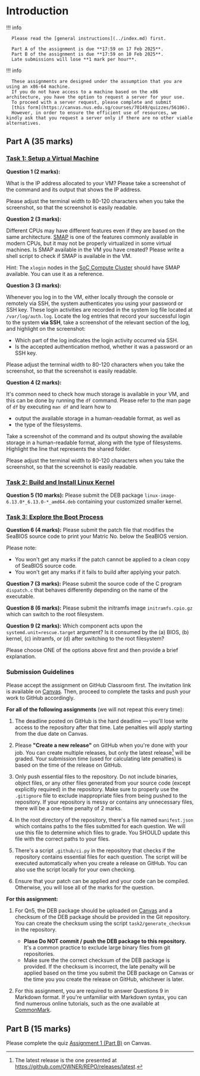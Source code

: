 # Introduction

!!! info

      Please read the [general instructions](../index.md) first.

      Part A of the assignment is due **17:59 on 17 Feb 2025**.
      Part B of the assignment is due **17:59 on 10 Feb 2025**.
      Late submissions will lose **1 mark per hour**.

!!! info

      These assignments are designed under the assumption that you are using an x86-64 machine.
      If you do not have access to a machine based on the x86 architecture, you have the option to request a server for your use.
      To proceed with a server request, please complete and submit
      [this form](https://canvas.nus.edu.sg/courses/70149/quizzes/56106).
      However, in order to ensure the efficient use of resources, we kindly ask that you request a server only if there are no other viable alternatives.

## Part A (35 marks)

### [Task 1: Setup a Virtual Machine](task-vm.md)

**Question 1 (2 marks):**

What is the IP address allocated to your VM?
Please take a screenshot of the command and its output that shows the IP address.

Please adjust the terminal width to 80-120 characters when you take the screenshot, so that the screenshot is easily readable.

**Question 2 (3 marks):**

Different CPUs may have different features even if they are based on the same architecture.
[SMAP](https://en.wikipedia.org/wiki/Supervisor_Mode_Access_Prevention) is one of the features commonly available in modern CPUs, but it may not be properly virtualized in some virtual machines.
Is SMAP available in the VM you have created?
Please write a shell script to check if SMAP is available in the VM.

Hint:
The `xlogin` nodes in the [SoC Compute Cluster](https://dochub.comp.nus.edu.sg/cf/guides/compute-cluster/start) should have SMAP available.
You can use it as a reference.

**Question 3 (3 marks):**

Whenever you log in to the VM, either locally through the console or remotely via SSH, the system authenticates you using your password or SSH key.
These login activities are recorded in the system log file located at `/var/log/auth.log`.
Locate the log entries that record your successful login to the system **via SSH**, take a screenshot of the relevant section of the log, and highlight on the screenshot:

- Which part of the log indicates the login activity occurred via SSH.
- Is the accepted authentication method, whether it was a password or an SSH key.

Please adjust the terminal width to 80-120 characters when you take the screenshot, so that the screenshot is easily readable.

**Question 4 (2 marks):**

It's common need to check how much storage is available in your VM, and this can be done by running the `df` command.
Please refer to the man page of `df` by executing `man df` and learn how to

- output the available storage in a human-readable format, as well as
- the type of the filesystems.

Take a screenshot of the command and its output showing the available storage in a human-readable format, along with the type of filesystems. Highlight the line that represents the shared folder.

Please adjust the terminal width to 80-120 characters when you take the screenshot, so that the screenshot is easily readable.

### [Task 2: Build and Install Linux Kernel](task-kbuild.md)

**Question 5 (10 marks):**
Please submit the DEB package `linux-image-6.13.0*_6.13.0-*_amd64.deb` containing your customized smaller kernel.

### [Task 3: Explore the Boot Process](task-boot.md)

**Question 6 (4 marks):**
Please submit the patch file that modifies the SeaBIOS source code to print your Matric No. below the SeaBIOS version.

Please note:

- You won't get any marks if the patch cannot be applied to a clean copy of SeaBIOS source code.
- You won't get any marks if it fails to build after applying your patch.

**Question 7 (3 marks):**
Please submit the source code of the C program `dispatch.c` that behaves differently depending on the name of the executable.

**Question 8 (6 marks):**
Please submit the initramfs image `initramfs.cpio.gz` which can switch to the root filesystem.

**Question 9 (2 marks):**
Which component acts upon the `systemd.unit=rescue.target` argument?
Is it consumed by the (a) BIOS, (b) kernel, (c) initramfs, or (d) after switching to the root filesystem?

Please choose ONE of the options above first and then provide a brief explanation.

### Submission Guidelines

Please accept the assignment on GitHub Classroom first.
The invitation link is available on [Canvas](https://canvas.nus.edu.sg/courses/70149/assignments/166038).
Then, proceed to complete the tasks and push your work to GitHub accordingly.

**For all of the following assignments** (we will not repeat this every time):

1. The deadline posted on GitHub is the hard deadline — you'll lose write access to the repository after that time.
   Late penalties will apply starting from the due date on Canvas.

1. Please **"Create a new release"** on GitHub when you're done with your job.
   You can create multiple releases, but only the latest release[^latest] will be graded.
   Your submission time (used for calculating late penalties) is based on the time of the release on GitHub.

1. Only push essential files to the repository.
   Do not include binaries, object files, or any other files generated from your source code (except explicitly required) in the repository.
   Make sure to properly use the `.gitignore` file to exclude inappropriate files from being pushed to the repository.
   If your repository is messy or contains any unnecessary files, there will be a one-time penalty of 2 marks.

1. In the root directory of the repository, there's a file named `manifest.json` which contains paths to the files submitted for each question.
   We will use this file to determine which files to grade.
   You SHOULD update this file with the correct paths to your files.

1. There's a script `.github/ci.py` in the repository that checks if the repository contains essential files for each question.
   The script will be executed automatically when you create a release on GitHub.
   You can also use the script locally for your own checking.

1. Ensure that your patch can be applied and your code can be compiled.
   Otherwise, you will lose all of the marks for the question.

**For this assignment:**

1. For Qn5, the DEB package should be uploaded on [Canvas](https://canvas.nus.edu.sg/courses/70149/assignments/166038) and a checksum of the DEB package should be provided in the Git repository.
   You can create the checksum using the script `task2/generate_checksum` in the repository.

   - **Plase Do NOT commit / push the DEB package to this repository.**
     It's a common practice to exclude large binary files from git repositories.
   - Make sure the the correct checksum of the DEB package is provided.
     If the checksum is incorrect, the late penalty will be applied based on the time you submit the DEB package on Canvas or the time you you create the release on GitHub, whichever is later.

1. For this assignment, you are required to answer Questions 9 in Markdown format.
   If you're unfamiliar with Markdown syntax, you can find numerous online tutorials, such as the one available at [CommonMark](https://commonmark.org/help/tutorial/).

[^latest]: The latest release is the one presented at https://github.com/OWNER/REPO/releases/latest.

## Part B (15 marks)

Please complete the quiz [Assignment 1 (Part B)](https://canvas.nus.edu.sg/courses/70149/quizzes/56514) on Canvas.
